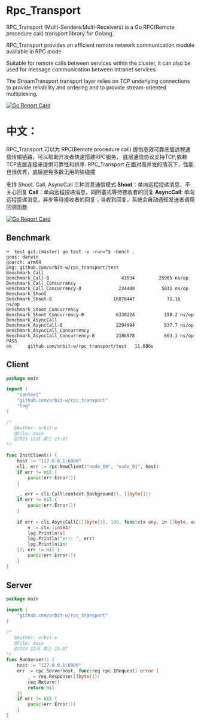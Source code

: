# Rpc_Transport
RPC_Transport (Multi-Senders:Multi-Receivers) is a Go RPC(Remote procedure call) transport library for Golang.

RPC_Transport provides an efficient remote network communication module available in RPC mode

Suitable for remote calls between services within the cluster,
it can also be used for message communication between intranet services

The StreamTransport transport layer relies on TCP underlying connections to provide reliability and ordering
and to provide stream-oriented multiplexing.

[![Go Report Card](https://goreportcard.com/badge/github.com/orbit-w/mmrpc)](https://goreportcard.com/report/github.com/orbit-w/mmrpc)

# 中文：
RPC_Transport 可以为 RPC(Remote procedure call) 提供高效可靠底层远程通信传输链路，可以帮助开发者快速搭建RPC服务。
底层通信协议支持TCP,依赖TCP底层连接来提供可靠性和排序.
RPC_Transport 在面对高并发的情况下，性能也很优秀，底层避免多数无用的锁碰撞

支持 Shoot, Call, AsyncCall 三种消息通信模式
**Shoot**：单向远程投递消息，不关心回复
**Call**：单向远程投递消息，同阻塞式等待接收者的回复
**AsyncCall**: 单向远程投递消息，异步等待接收者的回复；当收到回复，系统会自动通知发送者调用回调函数

[![Go Report Card](https://goreportcard.com/badge/github.com/orbit-w/mmrpc)](https://goreportcard.com/report/github.com/orbit-w/mmrpc)

## Benchmark
```
➜  test git:(master) go test -v -run=^$ -bench .
goos: darwin
goarch: arm64
pkg: github.com/orbit-w/rpc_transport/test
Benchmark_Call
Benchmark_Call-8                    	   43534	     25965 ns/op
Benchmark_Call_Concurrency
Benchmark_Call_Concurrency-8        	  234400	      5031 ns/op
Benchmark_Shoot
Benchmark_Shoot-8                   	16878447	        71.16 ns/op
Benchmark_Shoot_Concurrency
Benchmark_Shoot_Concurrency-8       	 6330224	       198.2 ns/op
Benchmark_AsyncCall
Benchmark_AsyncCall-8               	 2294994	       537.7 ns/op
Benchmark_AsyncCall_Concurrency
Benchmark_AsyncCall_Concurrency-8   	 2186978	       663.1 ns/op
PASS
ok  	github.com/orbit-w/rpc_transport/test	11.086s

```

## Client
```go
package main

import (
	"context"
	"github.com/orbit-w/rpc_transport"
	"log"
)

/*
   @Author: orbit-w
   @File: main
   @2023 12月 周三 23:07
*/

func InitClient() {
	host := "127.0.0.1:6900"
	cli, err := rpc.NewClient("node_00", "node_01", host)
	if err != nil {
		panic(err.Error())
	}

	_, err = cli.Call(context.Background(), []byte{1})
	if err != nil {
		panic(err.Error())
	}
	
	if err = cli.AsyncCallC([]byte{3}, 100, func(ctx any, in []byte, err error) error {
		v := ctx.(int64)
		log.Println(v)
		log.Println("err: ", err)
		log.Println(in)
	}); err != nil {
		panic(err.Error())
	}
}

```

## Server
```go
package main

import (
	"github.com/orbit-w/rpc_transport"
)

/*
   @Author: orbit-w
   @File: main
   @2023 12月 周三 23:07
*/
func RunServer() {
	host := "127.0.0.1:6900"
	err := rpc.Serve(host, func(req rpc.IRequest) error {
		_ = req.Response([]byte{1})
		req.Return()
		return nil
	})
	if err != nil {
		panic(err.Error())
	}
}
```